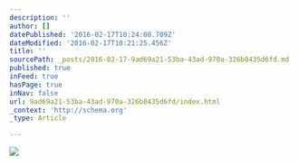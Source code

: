 ```yaml
---
description: ''
author: []
datePublished: '2016-02-17T10:24:08.709Z'
dateModified: '2016-02-17T10:21:25.456Z'
title: ''
sourcePath: _posts/2016-02-17-9ad69a21-53ba-43ad-970a-326b0435d6fd.md
published: true
inFeed: true
hasPage: true
inNav: false
url: 9ad69a21-53ba-43ad-970a-326b0435d6fd/index.html
_context: 'http://schema.org'
_type: Article

---
```

![](https://the-grid-user-content.s3-us-west-2.amazonaws.com/e94f7f36-f9f8-4309-9e11-19ac07b2fe6a.png)